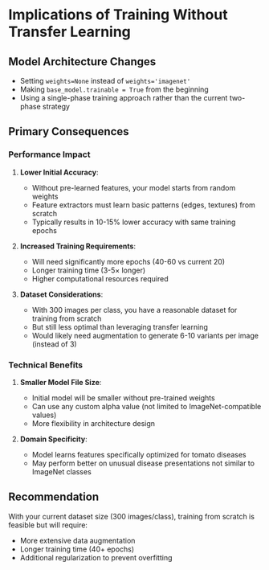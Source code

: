 # Implications of Training Without Transfer Learning

## Model Architecture Changes
- Setting `weights=None` instead of `weights='imagenet'`
- Making `base_model.trainable = True` from the beginning
- Using a single-phase training approach rather than the current two-phase strategy

## Primary Consequences

### Performance Impact
1. **Lower Initial Accuracy**: 
   - Without pre-learned features, your model starts from random weights
   - Feature extractors must learn basic patterns (edges, textures) from scratch
   - Typically results in 10-15% lower accuracy with same training epochs

2. **Increased Training Requirements**:
   - Will need significantly more epochs (40-60 vs current 20) 
   - Longer training time (3-5× longer)
   - Higher computational resources required

3. **Dataset Considerations**:
   - With 300 images per class, you have a reasonable dataset for training from scratch
   - But still less optimal than leveraging transfer learning
   - Would likely need augmentation to generate 6-10 variants per image (instead of 3)

### Technical Benefits
1. **Smaller Model File Size**: 
   - Initial model will be smaller without pre-trained weights
   - Can use any custom alpha value (not limited to ImageNet-compatible values)
   - More flexibility in architecture design

2. **Domain Specificity**:
   - Model learns features specifically optimized for tomato diseases
   - May perform better on unusual disease presentations not similar to ImageNet classes

## Recommendation
With your current dataset size (300 images/class), training from scratch is feasible but will require:
- More extensive data augmentation
- Longer training time (40+ epochs)
- Additional regularization to prevent overfitting
